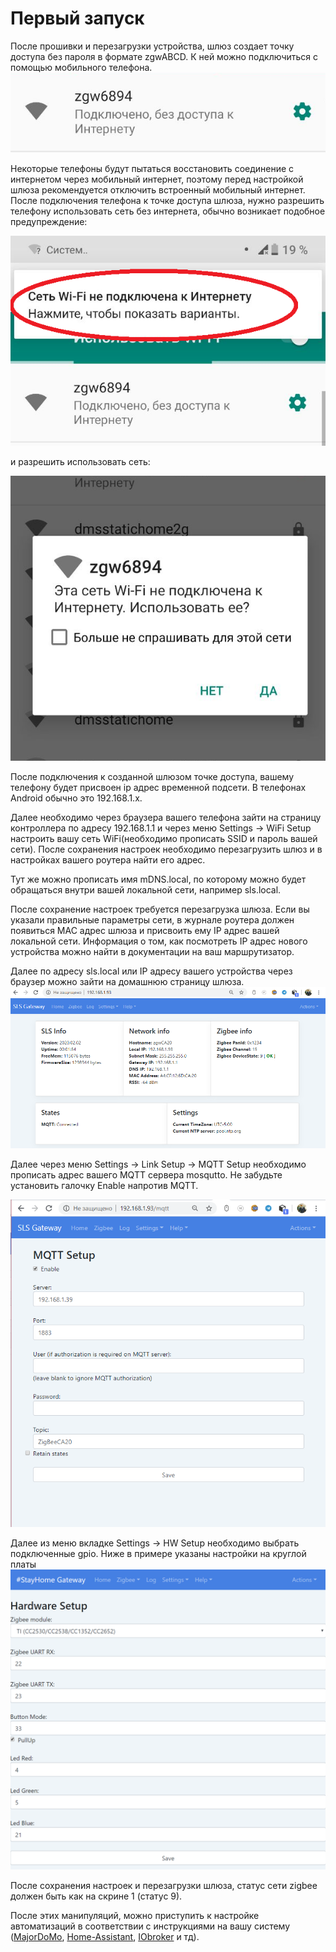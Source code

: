 # Первый запуск

После прошивки и перезагрузки устройства, шлюз создает точку доступа без пароля в формате zgwABCD. К ней можно подключиться с помощью мобильного телефона.  
![](/img/zgw02.png)

Некоторые телефоны  будут пытаться восстановить соединение с интернетом через мобильный интернет, поэтому перед настройкой шлюза рекомендуется отключить встроенный мобильный интернет. После подключения  телефона к точке доступа шлюза, нужно разрешить телефону использовать сеть без интернета, обычно возникает подобное предупреждение:

![](/img/zgw05.png)

и разрешить использовать сеть:


![](/img/zgw2.png)

После подключения к созданной шлюзом точке доступа, вашему телефону будет присвоен ip адрес временной подсети. В телефонах Android  обычно это 192.168.1.x.


Далее необходимо через браузера вашего телефона зайти на страницу контроллера по адресу 192.168.1.1 и через меню Settings -> WiFi Setup настроить вашу сеть WiFi(необходимо прописать SSID и пароль вашей сети). После сохранения настроек необходимо перезагрузить шлюз и в настройках вашего роутера найти его адрес. 

Тут же можно прописать имя mDNS.local, по которому можно будет обращаться внутри вашей локальной сети, например sls.local.


После сохранение настроек требуется перезагрузка шлюза. Если вы указали правильные параметры сети, в журнале роутера должен появиться MAC адрес шлюза и присвоить ему IP адрес вашей локальной сети. Информация о том, как посмотреть IP адрес нового устройства можно найти в  документации на ваш маршрутизатор. 

Далее по адресу sls.local или IP адресу вашего устройства через браузер можно зайти на домашнюю страницу шлюза.
![captivate2](/img/slshome.png)


Далее через меню Settings -> Link Setup -> MQTT Setup необходимо прописать адрес вашего MQTT сервера mosqutto. Не забудьте установить галочку Enable напротив MQTT.

![zigbee](/img/slssetupmqtt.png)


Далее из меню вкладке  Settings ->  HW Setup необходимо выбрать подключенные gpio. Ниже в примере указаны настройки на круглой платы 
![hw](/img/hw_setup.png)

После сохранения настроек и перезагрузки шлюза, статус сети zigbee должен быть как на скрине 1 (статус 9).

После этих манипуляций, можно приступить к настройке автоматизаций в соответствии с инструкциями на вашу систему ([MajorDoMo](/int_majordomo_rus.md), [Home-Assistant](/int_has_rus.md), [IObroker](/int_iobroker_rus.md) и тд).
